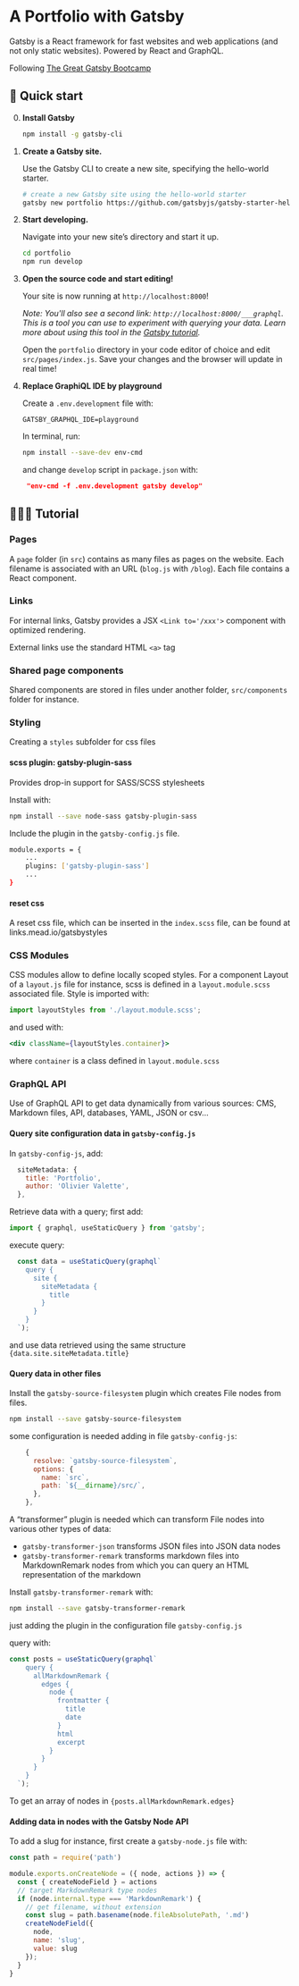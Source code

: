 #  A Portfolio with Gatsby

Gatsby is a React framework for fast websites and web applications (and not only static websites).
Powered by React and GraphQL.

Following [The Great Gatsby Bootcamp](https://www.youtube.com/watch?v=kzWIUX3CpuI)

## 🚀 Quick start

0.  **Install Gatsby**

    ```sh
    npm install -g gatsby-cli
    ```

1.  **Create a Gatsby site.**

    Use the Gatsby CLI to create a new site, specifying the hello-world starter.

    ```sh
    # create a new Gatsby site using the hello-world starter
    gatsby new portfolio https://github.com/gatsbyjs/gatsby-starter-hello-world
    ```

1.  **Start developing.**

    Navigate into your new site’s directory and start it up.

    ```sh
    cd portfolio
    npm run develop
    ```

1.  **Open the source code and start editing!**

    Your site is now running at `http://localhost:8000`!

    _Note: You'll also see a second link: _`http://localhost:8000/___graphql`_. This is a tool you can use to experiment with querying your data. Learn more about using this tool in the [Gatsby tutorial](https://www.gatsbyjs.org/tutorial/part-five/#introducing-graphiql)._

    Open the `portfolio` directory in your code editor of choice and edit `src/pages/index.js`. Save your changes and the browser will update in real time!

1. **Replace GraphiQL IDE by playground**

     Create a `.env.development` file with:
     ```dotenv
     GATSBY_GRAPHQL_IDE=playground
     ```
     In terminal, run:
     ```sh
     npm install --save-dev env-cmd
     ```
     and change `develop` script in `package.json` with:
     ```json
      "env-cmd -f .env.development gatsby develop"
      ```

## 👨🏻‍🏫 Tutorial

### Pages 

A `page` folder (in `src`) contains as many files as pages on the website. Each filename is associated with an URL (`blog.js` with `/blog`).
Each file contains a React component.

### Links

For internal links, Gatsby provides a JSX `<Link to='/xxx'>` component with optimized rendering.

External links use the standard HTML `<a>` tag

### Shared page components

Shared components are stored in files under another folder, `src/components` folder for instance.

### Styling

Creating a `styles` subfolder for css files

#### scss plugin: gatsby-plugin-sass

Provides drop-in support for SASS/SCSS stylesheets

Install with:
```sh
npm install --save node-sass gatsby-plugin-sass
```

Include the plugin in the `gatsby-config.js` file.
```sh
module.exports = {
    ...
    plugins: ['gatsby-plugin-sass']
    ...
}
```

#### reset css

A reset css file, which can be inserted in the `index.scss` file, can be found at links.mead.io/gatsbystyles 


### CSS Modules

CSS modules allow to define locally scoped styles.
For a component Layout of a `layout.js` file for instance, scss is defined in a `layout.module.scss` associated file.
Style is imported with:
```js
import layoutStyles from './layout.module.scss';
```
and used with:
```jsx harmony
<div className={layoutStyles.container}>
```
where `container` is a class defined in `layout.module.scss`

### GraphQL API

Use of GraphQL API to get data dynamically from various sources: CMS, Markdown files, API, databases, YAML, JSON or csv... 

#### Query site configuration data in `gatsby-config.js`

In `gatsby-config-js`, add:
```js
  siteMetadata: {
    title: 'Portfolio',
    author: 'Olivier Valette',
  },
```
Retrieve data with a query;
first add:
```js
import { graphql, useStaticQuery } from 'gatsby';
```
execute query:
```js
  const data = useStaticQuery(graphql`
    query {
      site {
        siteMetadata {
          title
        }
      }
    }
  `);
```
and use data retrieved using the same structure 
`{data.site.siteMetadata.title}`

#### Query data in other files

Install the `gatsby-source-filesystem` plugin which creates File nodes from files.
```sh
npm install --save gatsby-source-filesystem
```
some configuration is needed adding in file `gatsby-config-js`:
```js
    {
      resolve: `gatsby-source-filesystem`,
      options: {
        name: `src`,
        path: `${__dirname}/src/`,
      },
    },
```
A “transformer” plugin is needed which can transform File nodes into various other types of data:
- `gatsby-transformer-json` transforms JSON files into JSON data nodes
- `gatsby-transformer-remark` transforms markdown files into MarkdownRemark nodes from which you can query an
 HTML representation of the markdown

Install `gatsby-transformer-remark` with:
```sh
npm install --save gatsby-transformer-remark
```
just adding the plugin in the configuration file `gatsby-config.js`

query with:
```js
const posts = useStaticQuery(graphql`
    query {
      allMarkdownRemark {
        edges {
          node {
            frontmatter {
              title
              date
            }
            html
            excerpt
          }
        }
      }
    }
  `);
```
To get an array of nodes in `{posts.allMarkdownRemark.edges}`

#### Adding data in nodes with the Gatsby Node API

To add a slug for instance, first create a `gatsby-node.js` file with:
```js
const path = require('path')

module.exports.onCreateNode = ({ node, actions }) => {
  const { createNodeField } = actions
  // target MarkdownRemark type nodes
  if (node.internal.type === 'MarkdownRemark') {
    // get filename, without extension
    const slug = path.basename(node.fileAbsolutePath, '.md')
    createNodeField({
      node,
      name: 'slug',
      value: slug
    });
  }
}
```